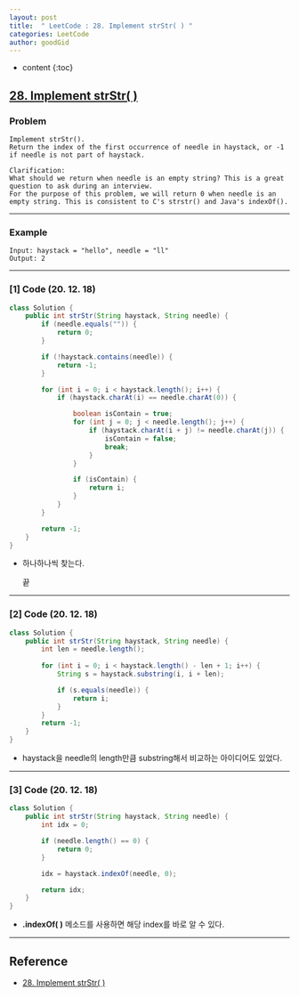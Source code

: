 ```yaml
---
layout: post
title:  " LeetCode : 28. Implement strStr( ) "
categories: LeetCode
author: goodGid
---
```

* content
{:toc}

## [28. Implement strStr( )](https://leetcode.com/problems/implement-strstr/)

### Problem

```
Implement strStr().
Return the index of the first occurrence of needle in haystack, or -1 if needle is not part of haystack.

Clarification:
What should we return when needle is an empty string? This is a great question to ask during an interview.
For the purpose of this problem, we will return 0 when needle is an empty string. This is consistent to C's strstr() and Java's indexOf().
```





---

### Example

```
Input: haystack = "hello", needle = "ll"
Output: 2
```

---

### [1] Code (20. 12. 18)

``` java
class Solution {
    public int strStr(String haystack, String needle) {
        if (needle.equals("")) {
            return 0;
        }

        if (!haystack.contains(needle)) {
            return -1;
        }

        for (int i = 0; i < haystack.length(); i++) {
            if (haystack.charAt(i) == needle.charAt(0)) {

                boolean isContain = true;
                for (int j = 0; j < needle.length(); j++) {
                    if (haystack.charAt(i + j) != needle.charAt(j)) {
                        isContain = false;
                        break;
                    }
                }

                if (isContain) {
                    return i;
                }
            }
        }

        return -1;
    }
}
```

* 하나하나씩 찾는다. 

  끝


---

### [2] Code (20. 12. 18)

``` java
class Solution {
    public int strStr(String haystack, String needle) {
        int len = needle.length();
        
        for (int i = 0; i < haystack.length() - len + 1; i++) {
            String s = haystack.substring(i, i + len);

            if (s.equals(needle)) {
                return i;
            }
        }     
        return -1;
    }
}
```

* haystack을 needle의 length만큼 substring해서 비교하는 아이디어도 있었다.


---


### [3] Code (20. 12. 18)

``` java
class Solution {
    public int strStr(String haystack, String needle) {
        int idx = 0;

        if (needle.length() == 0) {
            return 0;
        }

        idx = haystack.indexOf(needle, 0);

        return idx;
    }
}
```

* **.indexOf( )** 메소드를 사용하면 해당 index를 바로 알 수 있다.




---

## Reference

* [28. Implement strStr( )](https://leetcode.com/problems/implement-strstr/)